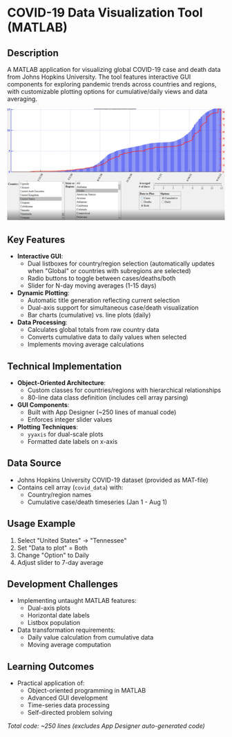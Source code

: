 # COVID-19 Data Visualization Tool (MATLAB)

## Description  
A MATLAB application for visualizing global COVID-19 case and death data from Johns Hopkins University. The tool features interactive GUI components for exploring pandemic trends across countries and regions, with customizable plotting options for cumulative/daily views and data averaging.

![Project Diagram](Dashboard.png)

## Key Features  
- **Interactive GUI**:  
  - Dual listboxes for country/region selection (automatically updates when "Global" or countries with subregions are selected)  
  - Radio buttons to toggle between cases/deaths/both  
  - Slider for N-day moving averages (1-15 days)  
- **Dynamic Plotting**:  
  - Automatic title generation reflecting current selection  
  - Dual-axis support for simultaneous case/death visualization  
  - Bar charts (cumulative) vs. line plots (daily)  
- **Data Processing**:  
  - Calculates global totals from raw country data  
  - Converts cumulative data to daily values when selected  
  - Implements moving average calculations  

## Technical Implementation  
- **Object-Oriented Architecture**:  
  - Custom classes for countries/regions with hierarchical relationships  
  - 80-line data class definition (includes cell array parsing)  
- **GUI Components**:  
  - Built with App Designer (~250 lines of manual code)  
  - Enforces integer slider values  
- **Plotting Techniques**:  
  - `yyaxis` for dual-scale plots  
  - Formatted date labels on x-axis  

## Data Source  
- Johns Hopkins University COVID-19 dataset (provided as MAT-file)  
- Contains cell array (`covid_data`) with:  
  - Country/region names  
  - Cumulative case/death timeseries (Jan 1 - Aug 1)  

## Usage Example  
1. Select "United States" → "Tennessee"  
2. Set "Data to plot" = Both  
3. Change "Option" to Daily  
4. Adjust slider to 7-day average  

## Development Challenges  
- Implementing untaught MATLAB features:  
  - Dual-axis plots  
  - Horizontal date labels  
  - Listbox population  
- Data transformation requirements:  
  - Daily value calculation from cumulative data  
  - Moving average computation  

## Learning Outcomes  
- Practical application of:  
  - Object-oriented programming in MATLAB  
  - Advanced GUI development  
  - Time-series data processing  
  - Self-directed problem solving  

*Total code: ~250 lines (excludes App Designer auto-generated code)*  
